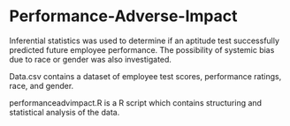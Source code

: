 # Performance-Adverse-Impact

Inferential statistics was used to determine if an aptitude test successfully predicted future employee performance. The possibility of systemic bias due to race or gender was also investigated.

Data.csv contains a dataset of employee test scores, performance ratings, race, and gender.

performanceadvimpact.R is a R script which contains structuring and statistical analysis of the data.
